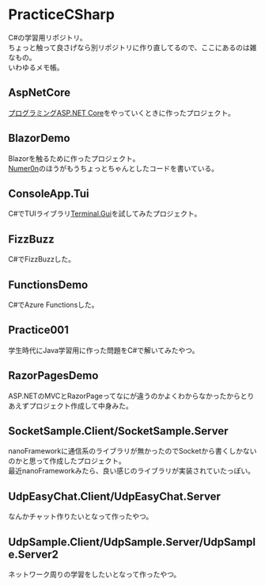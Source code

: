 # PracticeCSharp
C#の学習用リポジトリ。  
ちょっと触って良さげなら別リポジトリに作り直してるので、ここにあるのは雑なもの。  
いわゆるメモ帳。  

## AspNetCore
[プログラミングASP.NET Core](https://www.amazon.co.jp/dp/4822253805)をやっていくときに作ったプロジェクト。  

## BlazorDemo
Blazorを触るために作ったプロジェクト。  
[Numer0n](https://github.com/kohey94/Numer0n)のほうがもうちょっとちゃんとしたコードを書いている。  

## ConsoleApp.Tui
C#でTUIライブラリ[Terminal.Gui](https://github.com/migueldeicaza/gui.cs/)を試してみたプロジェクト。  

## FizzBuzz
C#でFizzBuzzした。  

## FunctionsDemo
C#でAzure Functionsした。

## Practice001
学生時代にJava学習用に作った問題をC#で解いてみたやつ。  

## RazorPagesDemo
ASP.NETのMVCとRazorPageってなにが違うのかよくわからなかったからとりあえずプロジェクト作成して中身みた。  

## SocketSample.Client/SocketSample.Server
nanoFrameworkに通信系のライブラリが無かったのでSocketから書くしかないのかと思って作成したプロジェクト。  
最近nanoFrameworkみたら、良い感じのライブラリが実装されていたっぽい。  

## UdpEasyChat.Client/UdpEasyChat.Server
なんかチャット作りたいとなって作ったやつ。  

## UdpSample.Client/UdpSample.Server/UdpSample.Server2
ネットワーク周りの学習をしたいとなって作ったやつ。  

